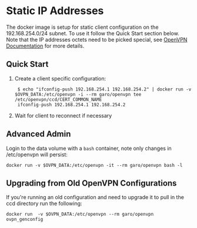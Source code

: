 # Static IP Addresses

The docker image is setup for static client configuration on the 192.168.254.0/24 subnet.  To use it follow the Quick Start section below.  Note that the IP addresses octets need to be picked special, see [OpenVPN Documentation](https://openvpn.net/index.php/open-source/documentation/howto.html#policy) for more details.

## Quick Start

1. Create a client specific configuration:

        $ echo "ifconfig-push 192.168.254.1 192.168.254.2" | docker run -v $OVPN_DATA:/etc/openvpn -i --rm garo/openvpn tee /etc/openvpn/ccd/CERT_COMMON_NAME
        ifconfig-push 192.168.254.1 192.168.254.2

2. Wait for client to reconnect if necessary

## Advanced Admin

Login to the data volume with a `bash` container, note only changes in /etc/openvpn will persist:

    docker run -v $OVPN_DATA:/etc/openvpn -it --rm garo/openvpn bash -l

## Upgrading from Old OpenVPN Configurations

If you're running an old configuration and need to upgrade it to pull in the ccd directory run the following:

    docker run  -v $OVPN_DATA:/etc/openvpn --rm garo/openvpn ovpn_genconfig
